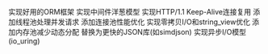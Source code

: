 实现好用的ORM框架
实现中间件洋葱模型
实现HTTP/1.1 Keep-Alive连接复用
添加线程池处理并发请求
添加连接池性能优化
实现零拷贝I/O和string_view优化
添加内存池减少动态分配
替换为更快的JSON库(如simdjson)
实现异步I/O模型(io_uring)
    